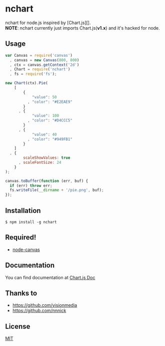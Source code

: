 nchart
======

nchart for node.js inspired by [Chart.js][].  
**NOTE**: nchart currently just imports Chart.js(**v1.x**) and it's hacked for node.

## Usage

```js
var Canvas = require('canvas')
  , canvas = new Canvas(800, 800)
  , ctx = canvas.getContext('2d')
  , Chart = require('nchart')
  , fs = require('fs');

new Chart(ctx).Pie(
    [
        {
            "value": 50
          , "color": "#E2EAE9"
        }
      , {
            "value": 100
          , "color": "#D4CCC5"
        }
      , {
            "value": 40
          , "color": "#949FB1"
        }
    ]
  , {
        scaleShowValues: true
      , scaleFontSize: 24
    }
);

canvas.toBuffer(function (err, buf) {
  if (err) throw err;
  fs.writeFile(__dirname + '/pie.png', buf);
});
```
## Installation

    $ npm install -g nchart

## Required!

  * [node-canvas][]

## Documentation

  You can find documentation at [Chart.js Doc][]

## Thanks to

  * https://github.com/visionmedia
  * https://github.com/nnnick

## License

  [MIT](LICENSE)

[node-canvas]: https://github.com/Automattic/node-canvas
[Chart.js Doc]: www.chartjs.org/docs/

